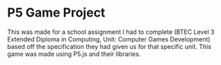 # P5 Game Project
This was made for a school assignment I had to complete (BTEC Level 3 Extended Diploma in Computing, Unit: Computer Games Development) based off the specification they had given us for that specific unit. This game was made using P5.js and their libraries.
